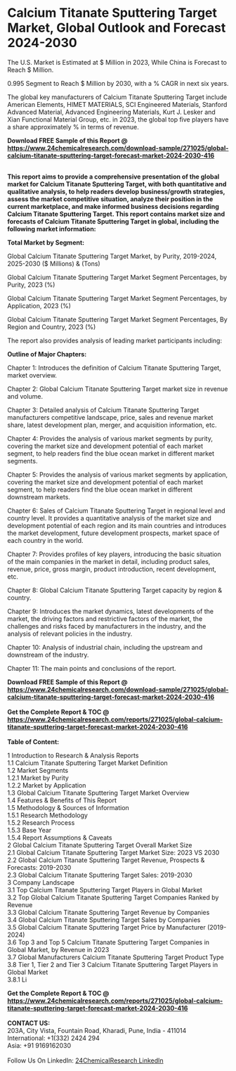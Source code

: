 <h1>Calcium Titanate Sputtering Target Market, Global Outlook and Forecast 2024-2030</h1><p>
The U.S. Market is Estimated at $ Million in 2023, While China is Forecast to Reach $ Million.</p><p>
0.995 Segment to Reach $ Million by 2030, with a % CAGR in next six years.</p><p>
The global key manufacturers of Calcium Titanate Sputtering Target include American Elements, HIMET MATERIALS, SCI Engineered Materials, Stanford Advanced Material, Advanced Engineering Materials, Kurt J. Lesker and Xian Functional Material Group, etc. in 2023, the global top five players have a share approximately % in terms of revenue.</p><div><b>Download FREE Sample of this Report @ 
            <a href="https://www.24chemicalresearch.com/download-sample/271025/global-calcium-titanate-sputtering-target-forecast-market-2024-2030-416">
            https://www.24chemicalresearch.com/download-sample/271025/global-calcium-titanate-sputtering-target-forecast-market-2024-2030-416</a></b></div><br><p>
<strong>This report aims to provide a comprehensive presentation of the global market for Calcium Titanate Sputtering Target, with both quantitative and qualitative analysis, to help readers develop business/growth strategies, assess the market competitive situation, analyze their position in the current marketplace, and make informed business decisions regarding Calcium Titanate Sputtering Target. This report contains market size and forecasts of Calcium Titanate Sputtering Target in global, including the following market information:</strong>
</p><p>
<strong>Total Market by Segment:</strong></p><p>
Global Calcium Titanate Sputtering Target Market, by Purity, 2019-2024, 2025-2030 ($ Millions) &amp; (Tons)</p><p>
Global Calcium Titanate Sputtering Target Market Segment Percentages, by Purity, 2023 (%)</p><p>
</p><p>
Global Calcium Titanate Sputtering Target Market Segment Percentages, by Application, 2023 (%)</p><p>
</p><p>
Global Calcium Titanate Sputtering Target Market Segment Percentages, By Region and Country, 2023 (%)</p><p>
</p><p>
The report also provides analysis of leading market participants including:</p><p>
</p><p>
</p><p>
</p><p><strong>Outline of Major Chapters:</strong></p><p>
</p><p>Chapter 1: Introduces the definition of Calcium Titanate Sputtering Target, market overview.</p><p>
Chapter 2: Global Calcium Titanate Sputtering Target market size in revenue and volume.</p><p>
Chapter 3: Detailed analysis of Calcium Titanate Sputtering Target manufacturers competitive landscape, price, sales and revenue market share, latest development plan, merger, and acquisition information, etc.</p><p>
Chapter 4: Provides the analysis of various market segments by purity, covering the market size and development potential of each market segment, to help readers find the blue ocean market in different market segments.</p><p>
Chapter 5: Provides the analysis of various market segments by application, covering the market size and development potential of each market segment, to help readers find the blue ocean market in different downstream markets.</p><p>
Chapter 6: Sales of Calcium Titanate Sputtering Target in regional level and country level. It provides a quantitative analysis of the market size and development potential of each region and its main countries and introduces the market development, future development prospects, market space of each country in the world.</p><p>
Chapter 7: Provides profiles of key players, introducing the basic situation of the main companies in the market in detail, including product sales, revenue, price, gross margin, product introduction, recent development, etc.</p><p>
Chapter 8: Global Calcium Titanate Sputtering Target capacity by region &amp; country.</p><p>
Chapter 9: Introduces the market dynamics, latest developments of the market, the driving factors and restrictive factors of the market, the challenges and risks faced by manufacturers in the industry, and the analysis of relevant policies in the industry.</p><p>
Chapter 10: Analysis of industrial chain, including the upstream and downstream of the industry.</p><p>
Chapter 11: The main points and conclusions of the report.</p><div><b>Download FREE Sample of this Report @ 
            <a href="https://www.24chemicalresearch.com/download-sample/271025/global-calcium-titanate-sputtering-target-forecast-market-2024-2030-416">
            https://www.24chemicalresearch.com/download-sample/271025/global-calcium-titanate-sputtering-target-forecast-market-2024-2030-416</a></b></div><br><div><b>Get the Complete Report & TOC @ 
            <a href="https://www.24chemicalresearch.com/reports/271025/global-calcium-titanate-sputtering-target-forecast-market-2024-2030-416">
            https://www.24chemicalresearch.com/reports/271025/global-calcium-titanate-sputtering-target-forecast-market-2024-2030-416</a></b></div><br>
            <b>Table of Content:</b><p>1 Introduction to Research & Analysis Reports<br />
    1.1 Calcium Titanate Sputtering Target Market Definition<br />
    1.2 Market Segments<br />
        1.2.1 Market by Purity<br />
        1.2.2 Market by Application<br />
    1.3 Global Calcium Titanate Sputtering Target Market Overview<br />
    1.4 Features & Benefits of This Report<br />
    1.5 Methodology & Sources of Information<br />
        1.5.1 Research Methodology<br />
        1.5.2 Research Process<br />
        1.5.3 Base Year<br />
        1.5.4 Report Assumptions & Caveats<br />
2 Global Calcium Titanate Sputtering Target Overall Market Size<br />
    2.1 Global Calcium Titanate Sputtering Target Market Size: 2023 VS 2030<br />
    2.2 Global Calcium Titanate Sputtering Target Revenue, Prospects & Forecasts: 2019-2030<br />
    2.3 Global Calcium Titanate Sputtering Target Sales: 2019-2030<br />
3 Company Landscape<br />
    3.1 Top Calcium Titanate Sputtering Target Players in Global Market<br />
    3.2 Top Global Calcium Titanate Sputtering Target Companies Ranked by Revenue<br />
    3.3 Global Calcium Titanate Sputtering Target Revenue by Companies<br />
    3.4 Global Calcium Titanate Sputtering Target Sales by Companies<br />
    3.5 Global Calcium Titanate Sputtering Target Price by Manufacturer (2019-2024)<br />
    3.6 Top 3 and Top 5 Calcium Titanate Sputtering Target Companies in Global Market, by Revenue in 2023<br />
    3.7 Global Manufacturers Calcium Titanate Sputtering Target Product Type<br />
    3.8 Tier 1, Tier 2 and Tier 3 Calcium Titanate Sputtering Target Players in Global Market<br />
        3.8.1 Li</p><div><b>Get the Complete Report & TOC @ 
            <a href="https://www.24chemicalresearch.com/reports/271025/global-calcium-titanate-sputtering-target-forecast-market-2024-2030-416">
            https://www.24chemicalresearch.com/reports/271025/global-calcium-titanate-sputtering-target-forecast-market-2024-2030-416</a></b></div><br><b>CONTACT US:</b><br>
            203A, City Vista, Fountain Road, Kharadi, Pune, India - 411014<br>
            International: +1(332) 2424 294<br>
            Asia: +91 9169162030 <br><br>
            Follow Us On LinkedIn: <a href="https://www.linkedin.com/company/24chemicalresearch/">24ChemicalResearch LinkedIn</a>